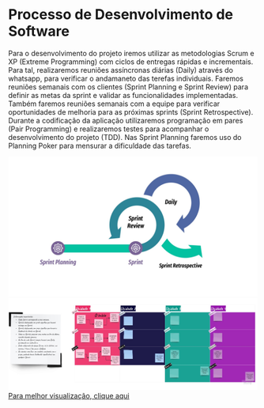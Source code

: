 # Processo de Desenvolvimento de Software

Para o desenvolvimento do projeto iremos utilizar as metodologias Scrum e XP (Extreme Programming) com ciclos de entregas rápidas e incrementais. Para tal, realizaremos reuniões assíncronas diárias (Daily) através do whatsapp, para verificar o andamaneto das terefas individuais. Faremos reuniões semanais com os clientes (Sprint Planning e Sprint Review) para definir as metas da sprint e validar as funcionalidades implementadas. Também faremos reuniões semanais com a equipe para verificar oportunidades de melhoria para as próximas sprints (Sprint Retrospective).
Durante a codificação da aplicação utilizaremos programação em pares (Pair Programming) e realizaremos testes para acompanhar o desenvolvimento do projeto (TDD). Nas Sprint Planning faremos uso do Planning Poker para mensurar a dificuldade das tarefas.

![Imagem Esquema de reunião Semanal](../img/ReunioesSemanais.jpeg)
![Imagem Agile Board](../img/AgileBoard.jpg)
[Para melhor visualização, clique aqui](https://miro.com/app/board/uXjVPCowwHI=/?share_link_id=182985375355)
